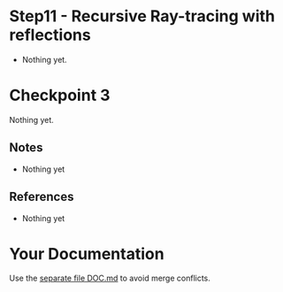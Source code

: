 # Step11 - Recursive Ray-tracing with reflections
* Nothing yet.

# Checkpoint 3
Nothing yet.

## Notes
* Nothing yet

## References
* Nothing yet

# Your Documentation
Use the [separate file DOC.md](DOC.md) to avoid merge conflicts.
